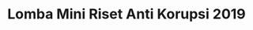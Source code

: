 ---
layout:   certificate
title:    "Lomba Mini Riset Anti Korupsi 2019"
slug:     lomba-risetkorupsi19
category: lomba
issuer:   "Bagian Pengembangan Pembelajaran Universitas Telkom"
---